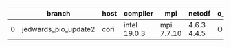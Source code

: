 |    | branch               | host   | compiler     | mpi        | netcdf      | o_g   | os     | build   | u_pass   | u_fail   | s_pass   | s_fail   | e_pass   | e_fail   | nuopc_pass   | nuopc_fail   | artifacts_hash                                                                                                                                                 | modified                   |
|----|----------------------|--------|--------------|------------|-------------|-------|--------|---------|----------|----------|----------|----------|----------|----------|--------------|--------------|----------------------------------------------------------------------------------------------------------------------------------------------------------------|----------------------------|
|  0 | jedwards_pio_update2 | cori   | intel 19.0.3 | mpi 7.7.10 | 4.6.3 4.4.5 | O     | Unicos | pass    | pending  | pending  | pending  | pending  | pending  | pending  | pending      | pending      | [artifacts](https://github.com/esmf-org/esmf-test-artifacts/tree/a6d3aa36bb2a3f5d51df6ebc924d6af0fb596f12/jedwards_pio_update2/cori/intel/19.0.3/O/mpi/7.7.10) | 2022-03-15 10:11:47.979128 |
